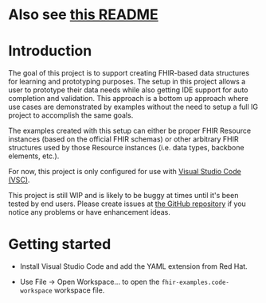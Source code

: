 # Also see [this README](examples/README.md)

# Introduction

The goal of this project is to support creating FHIR-based data structures for learning and prototyping purposes. The setup in this project allows a user to prototype their data needs while also getting IDE support for auto completion and validation. This approach is a bottom up approach where use cases are demonstrated by examples without the need to setup a full IG project to accomplish the same goals.

The examples created with this setup can either be proper FHIR Resource instances (based on the official FHIR schemas) or other arbitrary FHIR structures used by those Resource instances (i.e. data types, backbone elements, etc.). 

For now, this project is only configured for use with [Visual Studio Code (VSC)](https://code.visualstudio.com/).

This project is still WIP and is likely to be buggy at times until it's been tested by end users. Please create issues at [the GitHub repository](https://github.com/ShahimEssaid/fhirware.fhir-examples) if you notice any problems or have enhancement ideas.

# Getting started

* Install Visual Studio Code and add the YAML extension from Red Hat.

* Use File -> Open Workspace... to open the `fhir-examples.code-workspace` workspace file.

